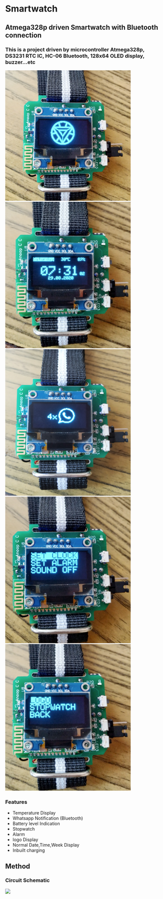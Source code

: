 # Smartwatch
## Atmega328p driven Smartwatch with Bluetooth connection
### This is a project driven by microcontroller Atmega328p, DS3231 RTC IC, HC-06 Bluetooth, 128x64 OLED display, buzzer...etc
![](https://github.com/anoopcc99/Smartwatch/blob/master/images/logo3.jpg?raw=true)
![](https://github.com/anoopcc99/Smartwatch/blob/master/images/date2.jpg?raw=true)
![](https://github.com/anoopcc99/Smartwatch/blob/master/images/not3.jpg?raw=true)
![](https://github.com/anoopcc99/Smartwatch/blob/master/images/menu3.jpg?raw=true)
![](https://github.com/anoopcc99/Smartwatch/blob/master/images/menu31.jpg?raw=true)
### Features
- Temperature Display
- Whatsapp Notification (Bluetooth)
- Battery level Indication
- Stopwatch
- Alarm
- logo Display
- Normal Date,Time,Week Display
- Inbuilt charging

## Method
### Circuit Schematic
![](https://https://github.com/anoopcc99/Smartwatch/blob/master/Schematic%20and%20Code/schem.jpg?raw=true)
